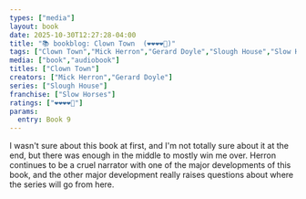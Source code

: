 ```yaml
---
types: ["media"]
layout: book
date: 2025-10-30T12:27:28-04:00
title: "📚 bookblog: Clown Town  (❤️❤️❤️❤️🖤)"
tags: ["Clown Town","Mick Herron","Gerard Doyle","Slough House","Slow Horses"]
media: ["book","audiobook"]
titles: ["Clown Town"]
creators: ["Mick Herron","Gerard Doyle"]
series: ["Slough House"]
franchise: ["Slow Horses"]
ratings: ["❤️❤️❤️❤️🖤"]
params:
  entry: Book 9
---
```


I wasn't sure about this book at first, and I'm not totally sure about it at the end, but there was enough in the middle to mostly win me over. Herron continues to be a cruel narrator with one of the major developments of this book, and the other major development really raises questions about where the series will go from here.